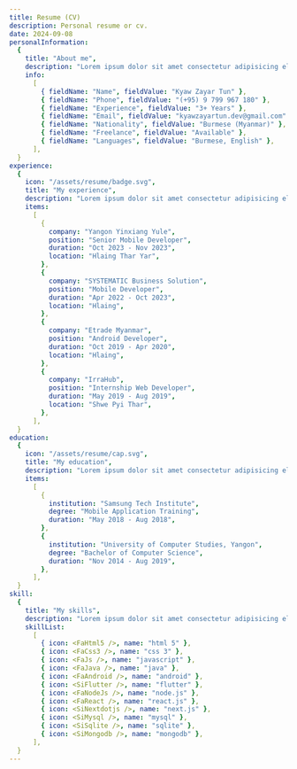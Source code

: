 ```yaml
---
title: Resume (CV)
description: Personal resume or cv.
date: 2024-09-08
personalInformation:
  {
    title: "About me",
    description: "Lorem ipsum dolor sit amet consectetur adipisicing elit. Porro delectus autem maxime odit dolorum.",
    info:
      [
        { fieldName: "Name", fieldValue: "Kyaw Zayar Tun" },
        { fieldName: "Phone", fieldValue: "(+95) 9 799 967 180" },
        { fieldName: "Experience", fieldValue: "3+ Years" },
        { fieldName: "Email", fieldValue: "kyawzayartun.dev@gmail.com" },
        { fieldName: "Nationality", fieldValue: "Burmese (Myanmar)" },
        { fieldName: "Freelance", fieldValue: "Available" },
        { fieldName: "Languages", fieldValue: "Burmese, English" },
      ],
  }
experience:
  {
    icon: "/assets/resume/badge.svg",
    title: "My experience",
    description: "Lorem ipsum dolor sit amet consectetur adipisicing elit. Porro delectus autem maxime odit dolorum.",
    items:
      [
        {
          company: "Yangon Yinxiang Yule",
          position: "Senior Mobile Developer",
          duration: "Oct 2023 - Nov 2023",
          location: "Hlaing Thar Yar",
        },
        {
          company: "SYSTEMATIC Business Solution",
          position: "Mobile Developer",
          duration: "Apr 2022 - Oct 2023",
          location: "Hlaing",
        },
        {
          company: "Etrade Myanmar",
          position: "Android Developer",
          duration: "Oct 2019 - Apr 2020",
          location: "Hlaing",
        },
        {
          company: "IrraHub",
          position: "Internship Web Developer",
          duration: "May 2019 - Aug 2019",
          location: "Shwe Pyi Thar",
        },
      ],
  }
education:
  {
    icon: "/assets/resume/cap.svg",
    title: "My education",
    description: "Lorem ipsum dolor sit amet consectetur adipisicing elit. Porro delectus autem maxime odit dolorum.",
    items:
      [
        {
          institution: "Samsung Tech Institute",
          degree: "Mobile Application Training",
          duration: "May 2018 - Aug 2018",
        },
        {
          institution: "University of Computer Studies, Yangon",
          degree: "Bachelor of Computer Science",
          duration: "Nov 2014 - Aug 2019",
        },
      ],
  }
skill:
  {
    title: "My skills",
    description: "Lorem ipsum dolor sit amet consectetur adipisicing elit. Corrupti optio beatae esse voluptas.",
    skillList:
      [
        { icon: <FaHtml5 />, name: "html 5" },
        { icon: <FaCss3 />, name: "css 3" },
        { icon: <FaJs />, name: "javascript" },
        { icon: <FaJava />, name: "java" },
        { icon: <FaAndroid />, name: "android" },
        { icon: <SiFlutter />, name: "flutter" },
        { icon: <FaNodeJs />, name: "node.js" },
        { icon: <FaReact />, name: "react.js" },
        { icon: <SiNextdotjs />, name: "next.js" },
        { icon: <SiMysql />, name: "mysql" },
        { icon: <SiSqlite />, name: "sqlite" },
        { icon: <SiMongodb />, name: "mongodb" },
      ],
  }
---
```

